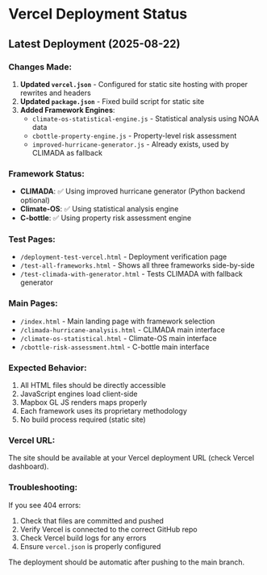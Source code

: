 # Vercel Deployment Status

## Latest Deployment (2025-08-22)

### Changes Made:
1. **Updated `vercel.json`** - Configured for static site hosting with proper rewrites and headers
2. **Updated `package.json`** - Fixed build script for static site
3. **Added Framework Engines**:
   - `climate-os-statistical-engine.js` - Statistical analysis using NOAA data
   - `cbottle-property-engine.js` - Property-level risk assessment
   - `improved-hurricane-generator.js` - Already exists, used by CLIMADA as fallback

### Framework Status:
- **CLIMADA**: ✅ Using improved hurricane generator (Python backend optional)
- **Climate-OS**: ✅ Using statistical analysis engine
- **C-bottle**: ✅ Using property risk assessment engine

### Test Pages:
- `/deployment-test-vercel.html` - Deployment verification page
- `/test-all-frameworks.html` - Shows all three frameworks side-by-side
- `/test-climada-with-generator.html` - Tests CLIMADA with fallback generator

### Main Pages:
- `/index.html` - Main landing page with framework selection
- `/climada-hurricane-analysis.html` - CLIMADA main interface
- `/climate-os-statistical.html` - Climate-OS main interface  
- `/cbottle-risk-assessment.html` - C-bottle main interface

### Expected Behavior:
1. All HTML files should be directly accessible
2. JavaScript engines load client-side
3. Mapbox GL JS renders maps properly
4. Each framework uses its proprietary methodology
5. No build process required (static site)

### Vercel URL:
The site should be available at your Vercel deployment URL (check Vercel dashboard).

### Troubleshooting:
If you see 404 errors:
1. Check that files are committed and pushed
2. Verify Vercel is connected to the correct GitHub repo
3. Check Vercel build logs for any errors
4. Ensure `vercel.json` is properly configured

The deployment should be automatic after pushing to the main branch.